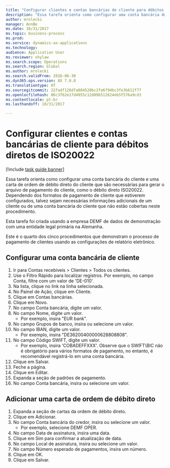 ```yaml
--- 
title: "Configurar clientes e contas bancárias de cliente para débitos diretos de ISO20022"
description: "Essa tarefa orienta como configurar uma conta bancária do cliente e uma carta de ordem de débito direto do cliente que são necessárias para gerar o arquivo de pagamento do cliente, como o débito direto ISO20022."
author: mrolecki
manager: AnnBe
ms.date: 10/31/2017
ms.topic: business-process
ms.prod: 
ms.service: dynamics-ax-applications
ms.technology: 
audience: Application User
ms.reviewer: shylaw
ms.search.scope: Operations
ms.search.region: Global
ms.author: mrolecki
ms.search.validFrom: 2016-06-30
ms.dyn365.ops.version: AX 7.0.0
ms.translationtype: HT
ms.sourcegitcommit: 22fadf126dfa884520bc2fe6f94bc3fe3b612f77
ms.openlocfilehash: 86c3f62e17d4955c12d09b512624eb5f576a9cd3
ms.contentlocale: pt-br
ms.lasthandoff: 10/31/2017

---
```

# <a name="set-up-customers-and-customer-bank-accounts-for-iso20022-direct-debits"></a>Configurar clientes e contas bancárias de cliente para débitos diretos de ISO20022

[!include [task guide banner](../../includes/task-guide-banner.md)]

Essa tarefa orienta como configurar uma conta bancária do cliente e uma carta de ordem de débito direto do cliente que são necessárias para gerar o arquivo de pagamento do cliente, como o débito direto ISO20022. Dependendo dos formatos de pagamento de cliente que estiverem configurados, talvez sejam necessárias informações adicionais de um cliente ou de uma conta bancária do cliente que não estão cobertas neste procedimento. 

Esta tarefa foi criada usando a empresa DEMF de dados de demonstração com uma entidade legal primária na Alemanha.



Este é o quarto dos cinco procedimentos que demonstram o processo de pagamento de clientes usando as configurações de relatório eletrônico.


## <a name="set-up-a-customer-bank-account"></a>Configurar uma conta bancária de cliente
1. Ir para Contas recebíveis > Clientes > Todos os clientes.
2. Use o Filtro Rápido para localizar registros. Por exemplo, no campo Conta, filtre com um valor de 'DE-010'.
3. Na lista, clique no link na linha selecionada.
4. No Painel de Ação, clique em Cliente.
5. Clique em Contas bancárias.
6. Clique em Novo.
7. No campo Conta bancária, digite um valor.
8. No campo Nome, digite um valor.
    * Por exemplo, insira "EUR bank".  
9. No campo Grupos de banco, insira ou selecione um valor.
10. No campo IBAN, digite um valor.
    * Por exemplo, insira "DE36200400000628808808".  
11. No campo Código SWIFT, digite um valor.
    * Por exemplo, insira 'COBADEFFXXX'.  Observe que o SWIFT\BIC não é obrigatório para vários formatos de pagamento, no entanto, é recomendável registrá-lo em uma conta bancária.  
12. Clique em Salvar.
13. Feche a página.
14. Clique em Editar.
15. Expanda a seção de padrões de pagamento.
16. No campo Conta bancária, insira ou selecione um valor.

## <a name="add-a-direct-debit-mandate"></a>Adicionar uma carta de ordem de débito direto
1. Expanda a seção de cartas da ordem de débito direto.
2. Clique em Adicionar.
3. No campo Conta bancária do credor, insira ou selecione um valor.
    * Por exemplo, selecione DEMF OPER.  
4. No campo Data de assinatura, insira uma data.
5. Clique em Sim para confirmar a atualização de data.
6. No campo Local de assinatura, insira ou selecione um valor.
7. No campo Número esperado de pagamentos, insira um número.
8. Clique em OK.
9. Clique em Salvar.


